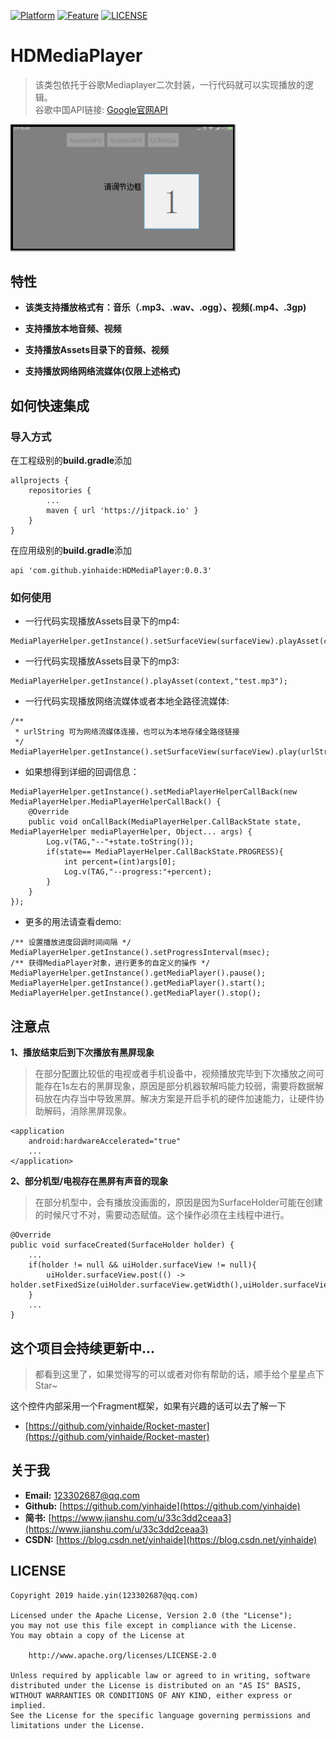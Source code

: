 [![Platform](https://img.shields.io/badge/平台-%20Android%20-brightgreen.svg)](https://github.com/yinhaide/Rocket-master/wiki)
[![Feature](https://img.shields.io/badge/特性-%20轻量级%20%7C%20稳定%20%20%7C%20强大%20-brightgreen.svg)](https://github.com/yinhaide/Rocket-master/wiki)
[![LICENSE](https://img.shields.io/hexpm/l/plug.svg)](https://www.apache.org/licenses/LICENSE-2.0)

# HDMediaPlayer
> 该类包依托于谷歌Mediaplayer二次封装，一行代码就可以实现播放的逻辑。 <br/>
> 谷歌中国API链接: [Google官网API](https://developer.android.google.cn/guide/topics/media/mediaplayer.html) <br/>

<img src="image/readme.gif" width = "360px"/>

## 特性
+ **该类支持播放格式有：音乐（.mp3、.wav、.ogg）、视频(.mp4、.3gp)**

+ **支持播放本地音频、视频**

+ **支持播放Assets目录下的音频、视频**

+ **支持播放网络网络流媒体(仅限上述格式)**

## 如何快速集成

### 导入方式
在工程级别的**build.gradle**添加
```
allprojects {
    repositories {
        ...
        maven { url 'https://jitpack.io' }
    }
}
```
在应用级别的**build.gradle**添加
```
api 'com.github.yinhaide:HDMediaPlayer:0.0.3'
```

### 如何使用

* 一行代码实现播放Assets目录下的mp4:

```
MediaPlayerHelper.getInstance().setSurfaceView(surfaceView).playAsset(context,"test.mp4");
```


* 一行代码实现播放Assets目录下的mp3:

```
MediaPlayerHelper.getInstance().playAsset(context,"test.mp3");
```

* 一行代码实现播放网络流媒体或者本地全路径流媒体:

```
/**
 * urlString 可为网络流媒体连接，也可以为本地存储全路径链接
 */
MediaPlayerHelper.getInstance().setSurfaceView(surfaceView).play(urlString);
```

* 如果想得到详细的回调信息：

```
MediaPlayerHelper.getInstance().setMediaPlayerHelperCallBack(new MediaPlayerHelper.MediaPlayerHelperCallBack() {
    @Override
    public void onCallBack(MediaPlayerHelper.CallBackState state, MediaPlayerHelper mediaPlayerHelper, Object... args) {
        Log.v(TAG,"--"+state.toString());
        if(state== MediaPlayerHelper.CallBackState.PROGRESS){
            int percent=(int)args[0];
            Log.v(TAG,"--progress:"+percent);
        }
    }
});
```

* 更多的用法请查看demo:

```
/** 设置播放进度回调时间间隔 */
MediaPlayerHelper.getInstance().setProgressInterval(msec);
/** 获得MediaPlayer对象，进行更多的自定义的操作 */
MediaPlayerHelper.getInstance().getMediaPlayer().pause();
MediaPlayerHelper.getInstance().getMediaPlayer().start();
MediaPlayerHelper.getInstance().getMediaPlayer().stop();
```
## 注意点
**1、播放结束后到下次播放有黑屏现象**
> 在部分配置比较低的电视或者手机设备中，视频播放完毕到下次播放之间可能存在1s左右的黑屏现象，原因是部分机器软解吗能力较弱，需要将数据解码放在内存当中导致黑屏。解决方案是开启手机的硬件加速能力，让硬件协助解码，消除黑屏现象。
```
<application
    android:hardwareAccelerated="true"
    ...
</application>
```
**2、部分机型/电视存在黑屏有声音的现象**
> 在部分机型中，会有播放没画面的，原因是因为SurfaceHolder可能在创建的时候尺寸不对，需要动态赋值。这个操作必须在主线程中进行。
```
@Override
public void surfaceCreated(SurfaceHolder holder) {
    ...
    if(holder != null && uiHolder.surfaceView != null){
        uiHolder.surfaceView.post(() -> holder.setFixedSize(uiHolder.surfaceView.getWidth(),uiHolder.surfaceView.getHeight()));
    }
    ...
}
```

## 这个项目会持续更新中... 
> 都看到这里了，如果觉得写的可以或者对你有帮助的话，顺手给个星星点下Star~

这个控件内部采用一个Fragment框架，如果有兴趣的话可以去了解一下
+ [https://github.com/yinhaide/Rocket-master](https://github.com/yinhaide/Rocket-master)

## 关于我
+ **Email:** [123302687@qq.com](123302687@qq.com)
+ **Github:** [https://github.com/yinhaide](https://github.com/yinhaide)
+ **简书:** [https://www.jianshu.com/u/33c3dd2ceaa3](https://www.jianshu.com/u/33c3dd2ceaa3)
+ **CSDN:** [https://blog.csdn.net/yinhaide](https://blog.csdn.net/yinhaide)

## LICENSE
````
Copyright 2019 haide.yin(123302687@qq.com)

Licensed under the Apache License, Version 2.0 (the "License");
you may not use this file except in compliance with the License.
You may obtain a copy of the License at

    http://www.apache.org/licenses/LICENSE-2.0

Unless required by applicable law or agreed to in writing, software
distributed under the License is distributed on an "AS IS" BASIS,
WITHOUT WARRANTIES OR CONDITIONS OF ANY KIND, either express or implied.
See the License for the specific language governing permissions and
limitations under the License.
````